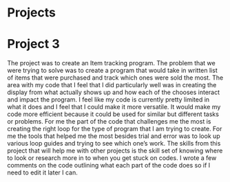 # Projects
# Project 3
  The project was to create an Item tracking program. The problem that we were trying to solve was to create a program that would take in written list of items that were purchased and track which ones were sold the 
  most. The area with my code that I feel that I did particularly well was in creating the display from what actually shows up and how each of the chooses interact and impact the program. I feel like my code is 
  currently pretty limited in what it does and I feel that I could make it more versatile. It would make my code more efficient because it could be used for similar but different tasks or problems. For me the 
  part of the code that challenges me the most is creating the right loop for the type of program that I am trying to create. For me the tools that helped me the most besides trial and error was to look up 
  various loop guides and trying to see which one’s work. The skills from this project that will help me with other projects is the skill set of knowing where to look or research more in to when you get stuck on
  codes. I wrote a few comments on the code outlining what each part of the code does so if I need to edit it later I can. 
